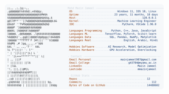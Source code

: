 <picture>
  <source srcset="https://raw.githubusercontent.com/mmazinjameel/mmazinjameel/main/dark_mode.svg?v=1761214296" media="(prefers-color-scheme: dark)">
  <img src="https://raw.githubusercontent.com/mmazinjameel/mmazinjameel/main/light_mode.svg?v=1761214296">
</picture>
